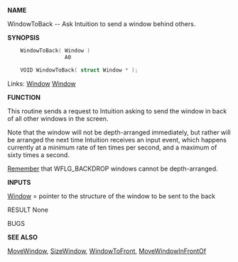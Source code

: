 
**NAME**

WindowToBack -- Ask Intuition to send a window behind others.

**SYNOPSIS**

```c
    WindowToBack( Window )
                  A0

    VOID WindowToBack( struct Window * );

```
Links: [Window](_00D4) [Window](_00D4) 

**FUNCTION**

This routine sends a request to Intuition asking to send the window
in back of all other windows in the screen.

Note that the window will not be depth-arranged immediately, but rather
will be arranged the next time Intuition receives an input event,
which happens currently at a minimum rate of ten times per second,
and a maximum of sixty times a second.

[Remember](_00D4) that WFLG_BACKDROP windows cannot be depth-arranged.

**INPUTS**

[Window](_00D4) = pointer to the structure of the window to be sent to the back

RESULT
None

BUGS

**SEE ALSO**

[MoveWindow](MoveWindow), [SizeWindow](SizeWindow), [WindowToFront](WindowToFront), [MoveWindowInFrontOf](MoveWindowInFrontOf)
